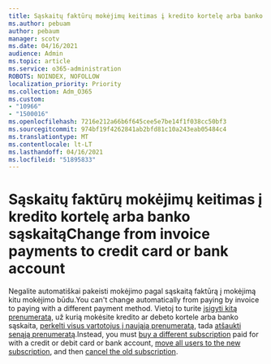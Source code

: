 ```yaml
---
title: Sąskaitų faktūrų mokėjimų keitimas į kredito kortelę arba banko sąskaitą
ms.author: pebuam
author: pebaum
manager: scotv
ms.date: 04/16/2021
audience: Admin
ms.topic: article
ms.service: o365-administration
ROBOTS: NOINDEX, NOFOLLOW
localization_priority: Priority
ms.collection: Adm_O365
ms.custom:
- "10966"
- "1500016"
ms.openlocfilehash: 7216e212a66b6f645cee5e7be14f1f038cc50bf3
ms.sourcegitcommit: 974bf19f4262841ab2bfd81c10a243eab05484c4
ms.translationtype: MT
ms.contentlocale: lt-LT
ms.lasthandoff: 04/16/2021
ms.locfileid: "51895833"
---
```

# <a name="change-from-invoice-payments-to-credit-card-or-bank-account"></a><span data-ttu-id="01594-102">Sąskaitų faktūrų mokėjimų keitimas į kredito kortelę arba banko sąskaitą</span><span class="sxs-lookup"><span data-stu-id="01594-102">Change from invoice payments to credit card or bank account</span></span>

<span data-ttu-id="01594-103">Negalite automatiškai pakeisti mokėjimo pagal sąskaitą faktūrą į mokėjimą kitu mokėjimo būdu.</span><span class="sxs-lookup"><span data-stu-id="01594-103">You can't change automatically from paying by invoice to paying with a different payment method.</span></span> <span data-ttu-id="01594-104">Vietoj to turite [įsigyti kitą prenumeratą](https://docs.microsoft.com/microsoft-365/commerce/try-or-buy-microsoft-365#buy-a-different-subscription), už kurią mokėsite kredito ar debeto kortele arba banko sąskaita, [perkelti visus vartotojus į naująją prenumeratą](https://docs.microsoft.com/microsoft-365/commerce/subscriptions/move-users-different-subscription), tada [atšaukti senąją prenumeratą](https://docs.microsoft.com/microsoft-365/commerce/subscriptions/cancel-your-subscription).</span><span class="sxs-lookup"><span data-stu-id="01594-104">Instead, you must [buy a different subscription](https://docs.microsoft.com/microsoft-365/commerce/try-or-buy-microsoft-365#buy-a-different-subscription) paid for with a credit or debit card or bank account, [move all users to the new subscription](https://docs.microsoft.com/microsoft-365/commerce/subscriptions/move-users-different-subscription), and then [cancel the old subscription](https://docs.microsoft.com/microsoft-365/commerce/subscriptions/cancel-your-subscription).</span></span> 